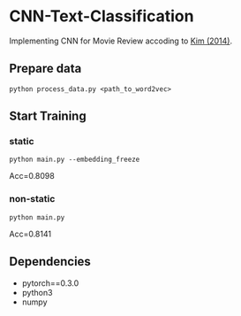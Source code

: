 # CNN-Text-Classification
Implementing CNN for Movie Review accoding to [Kim (2014)](https://arxiv.org/abs/1408.5882).

## Prepare data
```
python process_data.py <path_to_word2vec>
```

## Start Training
### static
```
python main.py --embedding_freeze
```
Acc=0.8098
### non-static
```
python main.py
```
Acc=0.8141
## Dependencies ##
* pytorch==0.3.0
* python3
* numpy